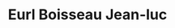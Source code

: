 ---
title: "Eurl Boisseau Jean-luc"
url: /saint-jean-de-braye/eurl-boisseau-jean-luc/
shop: réparation de voitures
---